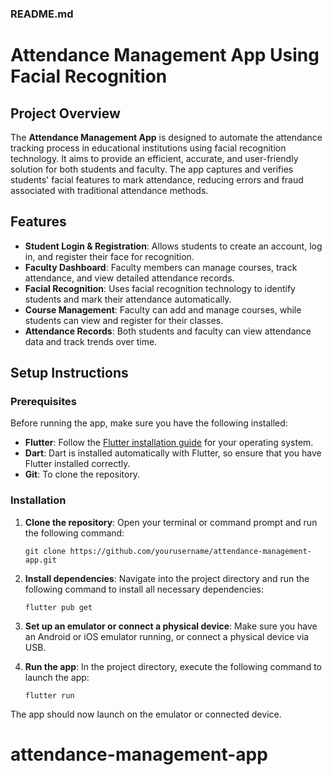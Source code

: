 ### **README.md**

# Attendance Management App Using Facial Recognition

## Project Overview
The **Attendance Management App** is designed to automate the attendance tracking process in educational institutions using facial recognition technology. It aims to provide an efficient, accurate, and user-friendly solution for both students and faculty. The app captures and verifies students' facial features to mark attendance, reducing errors and fraud associated with traditional attendance methods.

## Features
- **Student Login & Registration**: Allows students to create an account, log in, and register their face for recognition.
- **Faculty Dashboard**: Faculty members can manage courses, track attendance, and view detailed attendance records.
- **Facial Recognition**: Uses facial recognition technology to identify students and mark their attendance automatically.
- **Course Management**: Faculty can add and manage courses, while students can view and register for their classes.
- **Attendance Records**: Both students and faculty can view attendance data and track trends over time.

## Setup Instructions

### Prerequisites
Before running the app, make sure you have the following installed:
- **Flutter**: Follow the [Flutter installation guide](https://flutter.dev/docs/get-started/install) for your operating system.
- **Dart**: Dart is installed automatically with Flutter, so ensure that you have Flutter installed correctly.
- **Git**: To clone the repository.

### Installation
1. **Clone the repository**:
   Open your terminal or command prompt and run the following command:
   ```
   git clone https://github.com/yourusername/attendance-management-app.git
   ```
2. **Install dependencies**:
   Navigate into the project directory and run the following command to install all necessary dependencies:
   ```
   flutter pub get
   ```
3. **Set up an emulator or connect a physical device**:
   Make sure you have an Android or iOS emulator running, or connect a physical device via USB.

4. **Run the app**:
   In the project directory, execute the following command to launch the app:
   ```
   flutter run
   ```

The app should now launch on the emulator or connected device.




# attendance-management-app
